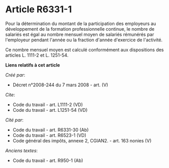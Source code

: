 # Article R6331-1

Pour la détermination du montant de la participation des employeurs au développement de la formation professionnelle
continue, le nombre de salariés est égal au nombre mensuel moyen de salariés rémunérés par l'employeur pendant l'année ou la
fraction d'année d'exercice de l'activité. 

Ce nombre mensuel moyen est calculé conformément aux dispositions des articles L. 1111-2 et L. 1251-54.

**Liens relatifs à cet article**

_Créé par_:

  - Décret n°2008-244 du 7 mars 2008 - art. (V)

_Cite_:

  - Code du travail - art. L1111-2 (VD)
  - Code du travail - art. L1251-54 (VD)

_Cité par_:

  - Code du travail - art. R6331-30 (Ab)
  - Code du travail - art. R6523-1 (VD)
  - Code général des impôts, annexe 2, CGIAN2. - art. 163 nonies (V)

_Anciens textes_:

  - Code du travail - art. R950-1 (Ab)
